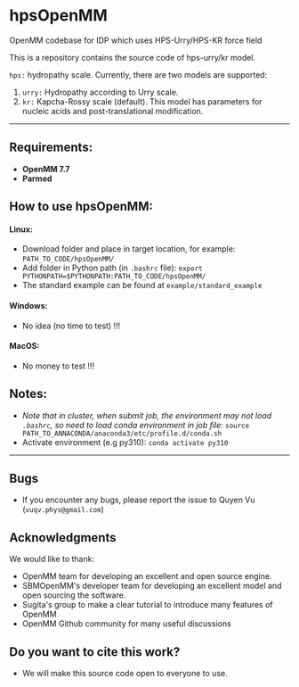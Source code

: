 # hpsOpenMM

OpenMM codebase for IDP which uses HPS-Urry/HPS-KR force field

This is a repository contains the source code of hps-urry/kr model.

`hps:` hydropathy scale. Currently, there are two models are supported:

1) `urry:` Hydropathy according to Urry scale.
2) `kr:`  Kapcha-Rossy scale (default).
   This model has parameters for nucleic acids and post-translational modification.

-------------------------------------

## Requirements:

- **OpenMM 7.7**
- **Parmed**

## How to use hpsOpenMM:

#### Linux:

- Download folder and place in target location, for example: `PATH_TO_CODE/hpsOpenMM/`
- Add folder in Python path (in `.bashrc` file): `export PYTHONPATH=$PYTHONPATH:PATH_TO_CODE/hpsOpenMM/`
- The standard example can be found at `example/standard_example`

#### Windows:

- No idea (no time to test) !!!

#### MacOS:

- No money to test !!!

## Notes:

- *Note that in cluster, when submit job, the environment may not load `.bashrc`, so need to
  load conda environment in job file:*
  `source PATH_TO_ANNACONDA/anaconda3/etc/profile.d/conda.sh`
- Activate environment (e.g py310): `conda activate py310`

-------------------------------------

## Bugs

- If you encounter any bugs, please report the issue to Quyen Vu (`vuqv.phys@gmail.com`)

## Acknowledgments

We would like to thank:

- OpenMM team for developing an excellent and open source engine.
- SBMOpenMM's developer team for developing an excellent model and open sourcing the software.
- Sugita's group to make a clear tutorial to introduce many features of OpenMM
- OpenMM Github community for many useful discussions

## Do you want to cite this work?

- We will make this source code open to everyone to use.
